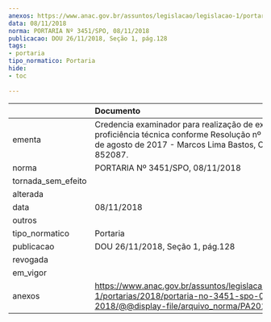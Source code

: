 ```yaml
---
anexos: https://www.anac.gov.br/assuntos/legislacao/legislacao-1/portarias/2018/portaria-no-3451-spo-08-11-2018/@@display-file/arquivo_norma/PA2018-3451.pdf
data: 08/11/2018
norma: PORTARIA Nº 3451/SPO, 08/11/2018
publicacao: DOU 26/11/2018, Seção 1, pág.128
tags:
- portaria
tipo_normatico: Portaria
hide: 
- toc 
 
---
```


|                    | Documento                                                                                                                                                     |
|:-------------------|:--------------------------------------------------------------------------------------------------------------------------------------------------------------|
| ementa             | Credencia examinador para realização de exames de proficiência técnica conforme Resolução nº 444, de 24 de agosto de 2017 - Marcos Lima Bastos, CANAC 852087. |
| norma              | PORTARIA Nº 3451/SPO, 08/11/2018                                                                                                                              |
| tornada_sem_efeito |                                                                                                                                                               |
| alterada           |                                                                                                                                                               |
| data               | 08/11/2018                                                                                                                                                    |
| outros             |                                                                                                                                                               |
| tipo_normatico     | Portaria                                                                                                                                                      |
| publicacao         | DOU 26/11/2018, Seção 1, pág.128                                                                                                                              |
| revogada           |                                                                                                                                                               |
| em_vigor           |                                                                                                                                                               |
| anexos             | https://www.anac.gov.br/assuntos/legislacao/legislacao-1/portarias/2018/portaria-no-3451-spo-08-11-2018/@@display-file/arquivo_norma/PA2018-3451.pdf          |